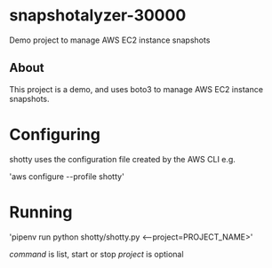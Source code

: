 # snapshotalyzer-30000
Demo project to manage AWS EC2 instance snapshots

## About

This project is a demo, and uses boto3 to manage AWS EC2 instance snapshots.

# Configuring

shotty uses the configuration file created by the AWS CLI e.g.

'aws configure --profile shotty'

# Running

'pipenv run python shotty/shotty.py <command> <--project=PROJECT_NAME>'

*command* is list, start or stop
*project* is optional
